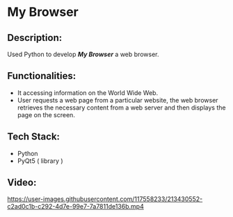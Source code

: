 # My Browser
## Description:
Used Python to develop ***My Browser*** a  web browser.
## Functionalities:
* It accessing information on the World Wide Web.
* User requests a web page from a particular website,
  the web browser retrieves the necessary content from a web server 
  and then displays the page on the screen.

## Tech Stack:
* Python 
* PyQt5 ( library )

## Video:

https://user-images.githubusercontent.com/117558233/213430552-c2ad0c1b-c292-4d7e-99e7-7a7811de136b.mp4

